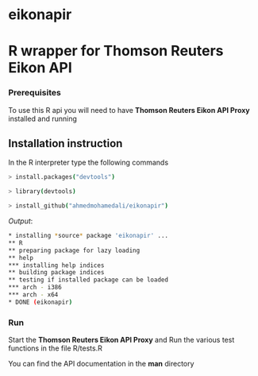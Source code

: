 # eikonapir
# R wrapper for Thomson Reuters Eikon API 


### Prerequisites
To use this R api you will need to have **Thomson Reuters Eikon API Proxy** installed and running

## Installation instruction
In the R interpreter type the following commands
```bash
> install.packages("devtools")
```
```bash
> library(devtools)
```
```bash
> install_github("ahmedmohamedali/eikonapir")
```

*Output*:
```bash
* installing *source* package 'eikonapir' ...
** R
** preparing package for lazy loading
** help
*** installing help indices
** building package indices
** testing if installed package can be loaded
*** arch - i386
*** arch - x64
* DONE (eikonapir)
```
### Run
Start the **Thomson Reuters Eikon API Proxy** and Run the various test functions in the file R/tests.R 

You can find the API documentation in the **man** directory 

